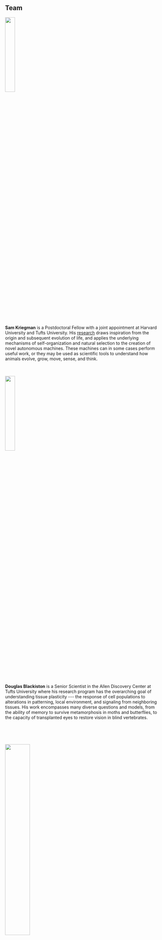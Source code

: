 ## Team

[<img src="https://cdorgs.github.io/img/sam.jpg" width="25%">](https://skriegman.github.io)<br>
<a href="mailto:sam.kriegman@wyss.harvard.edu" target="_blank"><i class="far fa-envelope icon" title="email sam"></i></a>
&nbsp;&nbsp;&nbsp;
<a href="https://twitter.com/kriegmerica" target="_blank"><i class="fab fa-twitter icon" title="tweet sam"></i></a>

**Sam Kriegman**
is a Postdoctoral Fellow with a joint appointment at Harvard University and Tufts University.
His [research](https://scholar.google.com/citations?user=DCIwaLwAAAAJ) draws inspiration from the origin and subsequent evolution of life, 
and applies the underlying mechanisms of self-organization and natural selection 
to the creation of novel autonomous machines.
These machines can in some cases perform useful work, 
or they may be used as scientific tools to understand how animals evolve, grow, move, sense, and think. 
<br><br><br>

[<img src="https://cdorgs.github.io/img/doug.jpg" width="25%">](https://douglas-blackiston.weebly.com/)<br>
<a href="mailto:Douglas.Blackiston@tufts.edu" target="_blank"><i class="far fa-envelope icon" title="email doug"></i></a>
&nbsp;&nbsp;&nbsp;
<a href="https://twitter.com/DougBlackiston" target="_blank"><i class="fab fa-twitter icon" title="tweet doug"></i></a>

**Douglas Blackiston** is a Senior Scientist in the Allen Discovery Center at Tufts University where his research program has the overarching goal of understanding tissue plasticity --- the response of cell populations to alterations in patterning, local environment, and signaling from neighboring tissues.
His work encompasses many diverse questions and models, from the ability of memory to survive metamorphosis in moths and butterflies, to the capacity of transplanted eyes to restore vision in blind vertebrates.

<br><br><br>

[<img src="https://cdorgs.github.io/img/mike.jpg" width="40%">](https://ase.tufts.edu/biology/labs/levin/)<br>
<a href="mailto:michael.levin@tufts.edu" target="_blank"><i class="far fa-envelope icon" title="email mike"></i></a>
&nbsp;&nbsp;&nbsp;
<a href="https://twitter.com/drmichaellevin" target="_blank"><i class="fab fa-twitter icon" title="tweet mike"></i></a>

**Michael Levin** is the Vannevar Bush Professor of Biology at Tufts University, and the director of the [Allen Discovery Center at Tufts](https://allencenter.tufts.edu/). His work uses developmental biophysics, cognitive science, and computational modeling approaches to understand tissue plasticity, especially focused on bioelectrical information processing in non-neural cell networks. Working at the intersection of regenerative biology and basal cognition, his group seeks to develop new applications in birth defects, regeneration, cancer, and synthetic morphology by learning how cell collectives make morphological decisions and cracking that code to motivate them toward desired anatomical outcomes.
<br><br><br>

[<img src="https://cdorgs.github.io/img/josh.jpg" width="25%">](https://jbongard.github.io/)<br>
<a href="mailto:josh.bongard@uvm.edu" target="_blank"><i class="far fa-envelope icon" title="email josh"></i></a>
&nbsp;&nbsp;&nbsp;
<a href="https://twitter.com/DoctorJosh" target="_blank"><i class="fab fa-twitter icon" title="tweet josh"></i></a>

**Josh Bongard** 
is the Veinott Professor of Computer Science at the University of Vermont and director of the [Morphology, Evolution & Cognition Laboratory](https://www.meclab.org/). His work involves automated design and manufacture of soft-, evolved-, and crowdsourced robots, as well as computer-designed organisms. A PECASE, TR35, and Cozzarelli Prize recipient, he has received funding from NSF, NASA, DARPA, ARO and the Sloan Foundation. He is the co-author of the book [How The Body Shapes the Way we Think](https://mitpress.mit.edu/books/how-body-shapes-way-we-think), the instructor of a reddit-based [evolutionary robotics MOOC](https://www.reddit.com/r/ludobots/wiki/index#welcome), and director of the robotics outreach program [Twitch Plays Robotics](https://www.twitch.tv/twitchplaysrobotics).
<br><br><br>

<img src="https://cdorgs.github.io/img/TheDreamTeam.jpg">
From left to right: Josh Bongard, Michael Levin, Douglas Blackiston, Sam Kriegman.
<br>
At Tufts, Feb 2020.
<br><br><br>

